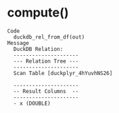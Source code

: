 # compute()

    Code
      duckdb_rel_from_df(out)
    Message
      DuckDB Relation: 
      ---------------------
      --- Relation Tree ---
      ---------------------
      Scan Table [duckplyr_4hYuvhNS26]
      
      ---------------------
      -- Result Columns  --
      ---------------------
      - x (DOUBLE)
      

